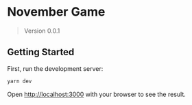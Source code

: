 # November Game

> Version 0.0.1

## Getting Started

First, run the development server:

```bash
yarn dev
```

Open [http://localhost:3000](http://localhost:3000) with your browser to see the result.
